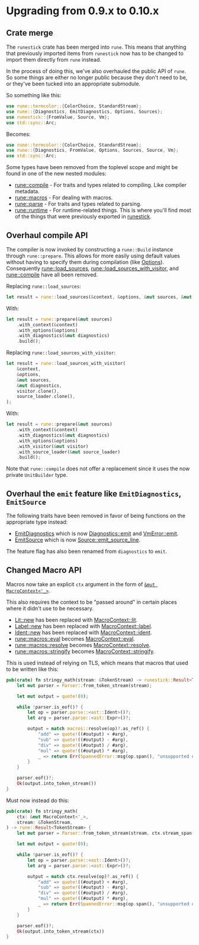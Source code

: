 # Upgrading from 0.9.x to 0.10.x

## Crate merge

The `runestick` crate has been merged into `rune`. This means that anything that
previously imported items from `runestick` now has to be changed to import them
directly from `rune` instead.

In the process of doing this, we've also overhauled the public API of `rune`. So
some things are either no longer public because they don't need to be, or
they've been tucked into an appropriate submodule.

So something like this:

```rust
use rune::termcolor::{ColorChoice, StandardStream};
use rune::{Diagnostics, EmitDiagnostics, Options, Sources};
use runestick::{FromValue, Source, Vm};
use std::sync::Arc;
```

Becomes:

```rust
use rune::termcolor::{ColorChoice, StandardStream};
use rune::{Diagnostics, FromValue, Options, Sources, Source, Vm};
use std::sync::Arc;
```

Some types have been removed from the toplevel scope and might be found in one
of the new nested modules:

* [rune::compile] - For traits and types related to compiling. Like compiler
  metadata.
* [rune::macros] - For dealing with macros.
* [rune::parse] - For traits and types related to parsing.
* [rune::runtime] - For runtime-related things. This is where you'll find most
  of the things that were previously exported in [runestick].

[rune::compile]: https://docs.rs/rune/0.10.0/rune/compile/index.html
[rune::macros]: https://docs.rs/rune/0.10.0/rune/macros/index.html
[rune::parse]: https://docs.rs/rune/0.10.0/rune/parse/index.html
[rune::runtime]: https://docs.rs/rune/0.10.0/rune/runtime/index.html
[runestick]: https://docs.rs/runestick/0.9.1/runestick/

## Overhaul compile API

The compiler is now invoked by constructing a `rune::Build` instance through
`rune::prepare`. This allows for more easily using default values without having
to specify them during compilation (like [Options]). Consequently
[rune::load_sources], [rune::load_sources_with_visitor], and [rune::compile]
have all been removed.

[Options]: https://docs.rs/rune/0.9.1/rune/struct.Options.html
[rune::load_sources]: https://docs.rs/rune/0.9.1/rune/fn.load_sources.html
[rune::load_sources_with_visitor]: https://docs.rs/rune/0.9.1/rune/fn.load_sources_with_visitor.html
[rune::compile]: https://docs.rs/rune/0.9.1/rune/fn.compile.html

Replacing `rune::load_sources`:

```rust
let result = rune::load_sources(&context, &options, &mut sources, &mut diagnostics);
```

With:

```rust
let result = rune::prepare(&mut sources)
    .with_context(&context)
    .with_options(&options)
    .with_diagnostics(&mut diagnostics)
    .build();
```

Replacing `rune::load_sources_with_visitor`:

```rust
let result = rune::load_sources_with_visitor(
    &context,
    &options,
    &mut sources,
    &mut diagnostics,
    visitor.clone(),
    source_loader.clone(),
);
```

With:

```rust
let result = rune::prepare(&mut sources)
    .with_context(&context)
    .with_diagnostics(&mut diagnostics)
    .with_options(&options)
    .with_visitor(&mut visitor)
    .with_source_loader(&mut source_loader)
    .build();
```

Note that `rune::compile` does not offer a replacement since it uses the now
private `UnitBuilder` type.

## Overhaul the `emit` feature like `EmitDiagnostics`, `EmitSource`

The following traits have been removed in favor of being functions on the
appropriate type instead:

* [EmitDiagnostics] which is now [Diagnostics::emit] and [VmError::emit].
* [EmitSource] which is now [Source::emit_source_line].

The feature flag has also been renamed from `diagnostics` to `emit`.

[Diagnostics::emit]: https://docs.rs/rune/0.10.0/rune/struct.Diagnostics.html#method.emit
[EmitDiagnostics]: https://docs.rs/rune/0.9.1/rune/trait.EmitDiagnostics.html
[EmitSource]: https://docs.rs/rune/0.9.1/rune/trait.EmitSource.html
[Source::emit_source_line]: https://docs.rs/rune/0.10.0/rune/struct.Source.html#method.emit_source_line
[VmError::emit]: https://docs.rs/rune/0.10.0/rune/runtime/struct.VmError.html#method.emit

## Changed Macro API

Macros now take an explicit `ctx` argument in the form of [`&mut
MacroContext<'_>`][MacroContext].

This also requires the context to be "passed around" in certain places where it
didn't use to be necessary.

* [Lit::new] has been replaced with [MacroContext::lit].
* [Label::new] has been replaced with [MacroContext::label].
* [Ident::new] has been replaced with [MacroContext::ident].
* [rune::macros::eval] becomes [MacroContext::eval].
* [rune::macros::resolve] becomes [MacroContext::resolve].
* [rune::macros::stringify] becomes [MacroContext::stringify].

This is used instead of relying on TLS, which means that macros that used to be
written like this:

```rust
pub(crate) fn stringy_math(stream: &TokenStream) -> runestick::Result<TokenStream> {
    let mut parser = Parser::from_token_stream(stream);

    let mut output = quote!(0);

    while !parser.is_eof()? {
        let op = parser.parse::<ast::Ident>()?;
        let arg = parser.parse::<ast::Expr>()?;

        output = match macros::resolve(op)?.as_ref() {
            "add" => quote!((#output) + #arg),
            "sub" => quote!((#output) - #arg),
            "div" => quote!((#output) / #arg),
            "mul" => quote!((#output) * #arg),
            _ => return Err(SpannedError::msg(op.span(), "unsupported operation").into()),
        }
    }

    parser.eof()?;
    Ok(output.into_token_stream())
}
```

Must now instead do this:

```rust
pub(crate) fn stringy_math(
    ctx: &mut MacroContext<'_>,
    stream: &TokenStream,
) -> rune::Result<TokenStream> {
    let mut parser = Parser::from_token_stream(stream, ctx.stream_span());

    let mut output = quote!(0);

    while !parser.is_eof()? {
        let op = parser.parse::<ast::Ident>()?;
        let arg = parser.parse::<ast::Expr>()?;

        output = match ctx.resolve(op)?.as_ref() {
            "add" => quote!((#output) + #arg),
            "sub" => quote!((#output) - #arg),
            "div" => quote!((#output) / #arg),
            "mul" => quote!((#output) * #arg),
            _ => return Err(SpannedError::msg(op.span(), "unsupported operation").into()),
        }
    }

    parser.eof()?;
    Ok(output.into_token_stream(ctx))
}
```

[Lit::new]: https://docs.rs/rune/0.9.1/rune/ast/enum.Lit.html#method.new
[Label::new]: https://docs.rs/rune/0.9.1/rune/ast/struct.Label.html#method.new
[Ident::new]: https://docs.rs/rune/0.9.1/rune/ast/struct.Ident.html#method.new
[MacroContext::eval]: https://docs.rs/rune/0.10.0/rune/macros/struct.MacroContext.html#method.eval
[MacroContext::lit]: https://docs.rs/rune/0.10.0/rune/macros/struct.MacroContext.html#method.lit
[MacroContext::label]: https://docs.rs/rune/0.10.0/rune/macros/struct.MacroContext.html#method.label
[MacroContext::ident]: https://docs.rs/rune/0.10.0/rune/macros/struct.MacroContext.html#method.ident
[MacroContext::resolve]: https://docs.rs/rune/0.10.0/rune/macros/struct.MacroContext.html#method.resolve
[MacroContext::stringify]: https://docs.rs/rune/0.10.0/rune/macros/struct.MacroContext.html#method.stringify
[MacroContext]: https://docs.rs/rune/0.10.0/rune/macros/struct.MacroContext.html
[rune::macros::eval]: https://docs.rs/rune/0.9.1/rune/macros/fn.eval.html
[rune::macros::resolve]: https://docs.rs/rune/0.9.1/rune/macros/fn.resolve.html
[rune::macros::stringify]: https://docs.rs/rune/0.9.1/rune/macros/fn.stringify.html